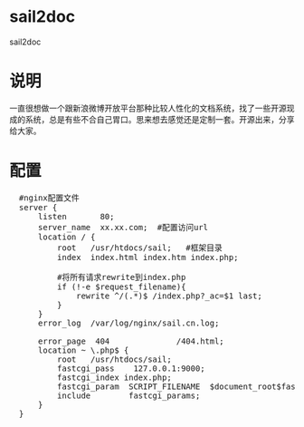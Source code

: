 # sail2doc
sail2doc

说明
====
一直很想做一个跟新浪微博开放平台那种比较人性化的文档系统，找了一些开源现成的系统，总是有些不合自己胃口。思来想去感觉还是定制一套。开源出来，分享给大家。

配置
====
<pre>
  #nginx配置文件
  server {
      listen       80;
      server_name  xx.xx.com;  #配置访问url
      location / {
          root   /usr/htdocs/sail;   #框架目录
          index  index.html index.htm index.php;

          #将所有请求rewrite到index.php
          if (!-e $request_filename){
              rewrite ^/(.*)$ /index.php?_ac=$1 last;
          }
      }
      error_log  /var/log/nginx/sail.cn.log;

      error_page  404              /404.html;
      location ~ \.php$ {
          root   /usr/htdocs/sail;
          fastcgi_pass    127.0.0.1:9000;
          fastcgi_index index.php;
          fastcgi_param  SCRIPT_FILENAME  $document_root$fastcgi_script_name;
          include        fastcgi_params;
      }
  }
</pre>
